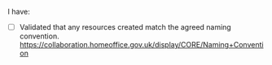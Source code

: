 I have:

- [ ] Validated that any resources created match the agreed naming convention. https://collaboration.homeoffice.gov.uk/display/CORE/Naming+Convention